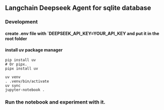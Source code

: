 ## Langchain Deepseek Agent for sqlite database

### Development
#### create .env file with `DEEPSEEK_API_KEY=YOUR_API_KEY and put it in the root folder
#### install uv package manager
```
pip install uv
# Or pipx.
pipx install uv
```
```
uv venv 
. .venv/bin/activate
uv sync
jupyter-notebook .
```
### Run the notebook and experiment with it.